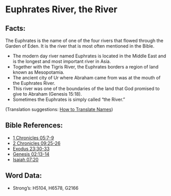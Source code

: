 # Euphrates River, the River

## Facts:

The Euphrates is the name of one of the four rivers that flowed through the Garden of Eden. It is the river that is most often mentioned in the Bible.

* The modern day river named Euphrates is located in the Middle East and is the longest and most important river in Asia.
* Together with the Tigris River, the Euphrates borders a region of land known as Mesopotamia.
* The ancient city of Ur where Abraham came from was at the mouth of the Euphrates River.
* This river was one of the boundaries of the land that God promised to give to Abraham (Genesis 15:18).
* Sometimes the Euphrates is simply called “the River.”

(Translation suggestions: [How to Translate Names](rc://en/ta/man/translate/translate-names))

## Bible References:

* [1 Chronicles 05:7-9](rc://en/tn/help/1ch/05/07)
* [2 Chronicles 09:25-26](rc://en/tn/help/2ch/09/25)
* [Exodus 23:30-33](rc://en/tn/help/exo/23/30)
* [Genesis 02:13-14](rc://en/tn/help/gen/02/13)
* [Isaiah 07:20](rc://en/tn/help/isa/07/20)

## Word Data:

* Strong’s: H5104, H6578, G2166
